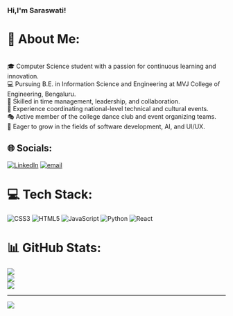   ### Hi,I'm Saraswati!

# 💫 About Me:
<br>🎓 Computer Science student with a passion for continuous learning and innovation.<br>💻 Pursuing B.E. in Information Science and Engineering at MVJ College of Engineering, Bengaluru.<br>🔧 Skilled in time management, leadership, and collaboration.<br>📌 Experience coordinating national-level technical and cultural events.<br>🎭 Active member of the college dance club and event organizing teams.<br>🌱 Eager to grow in the fields of software development, AI, and UI/UX.


## 🌐 Socials:
[![LinkedIn](https://img.shields.io/badge/LinkedIn-%230077B5.svg?logo=linkedin&logoColor=white)](https://linkedin.com/in/https://www.linkedin.com/in/saraswati-dani-a37785326 ) [![email](https://img.shields.io/badge/Email-D14836?logo=gmail&logoColor=white)](mailto:saraswatidani17@gmail.com) 

# 💻 Tech Stack:
![CSS3](https://img.shields.io/badge/css3-%231572B6.svg?style=for-the-badge&logo=css3&logoColor=white) ![HTML5](https://img.shields.io/badge/html5-%23E34F26.svg?style=for-the-badge&logo=html5&logoColor=white) ![JavaScript](https://img.shields.io/badge/javascript-%23323330.svg?style=for-the-badge&logo=javascript&logoColor=%23F7DF1E) ![Python](https://img.shields.io/badge/python-3670A0?style=for-the-badge&logo=python&logoColor=ffdd54) ![React](https://img.shields.io/badge/react-%2320232a.svg?style=for-the-badge&logo=react&logoColor=%2361DAFB)
# 📊 GitHub Stats:
![](https://github-readme-stats.vercel.app/api?username=Dani-Saraswati&theme=dark&hide_border=false&include_all_commits=false&count_private=false)<br/>
![](https://nirzak-streak-stats.vercel.app/?user=Dani-Saraswati&theme=dark&hide_border=false)<br/>
![](https://github-readme-stats.vercel.app/api/top-langs/?username=Dani-Saraswati&theme=dark&hide_border=false&include_all_commits=false&count_private=false&layout=compact)

---
[![](https://visitcount.itsvg.in/api?id=Dani-Saraswati&icon=0&color=0)](https://visitcount.itsvg.in)

<!-- Proudly created with GPRM ( https://gprm.itsvg.in ) -->
